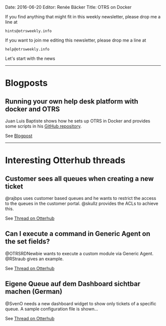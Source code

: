 Date: 2016-06-20
Editor: Renée Bäcker
Title: OTRS on Docker


If you find anything that
might fit in this weekly newsletter, please drop me a line at

`hints@otrsweekly.info`

If you want to join me editing this newsletter, please drop me a line at

`help@otrsweekly.info`

Let's start with the news


<hr>

# Blogposts

## Running your own help desk platform with docker and OTRS 

Juan Luis Baptiste shows how he sets up OTRS in Docker and provides some scripts in
his [GitHub repository](https://github.com/juanluisbaptiste/docker-otrs).

See [Blogpost](http://not403.blogspot.de/2016/06/running-your-own-help-desk-platform.html)

<hr>

# Interesting Otterhub threads

## Customer sees all queues when creating a new ticket

@rajbps uses customer based queues and he wants to restrict the access to the queues in the customer
portal. @skullz provides the ACLs to achieve this.

See [Thread on Otterhub](http://forums.otterhub.org/viewtopic.php?f=62&t=32326)

## Can I execute a command in Generic Agent on the set fields?

@OTRSRDNewbie wants to execute a custom module via Generic Agent. @RStraub gives an example.

See [Thread on Otterhub](http://forums.otterhub.org/viewtopic.php?f=62&t=32538)

## Eigene Queue auf dem Dashboard sichtbar machen (German)

@SvenO needs a new dashboard widget to show only tickets of a specific queue. A sample configuration file
is shown...

See [Thread on Otterhub](http://forums.otterhub.org/viewtopic.php?f=35&t=32663)
